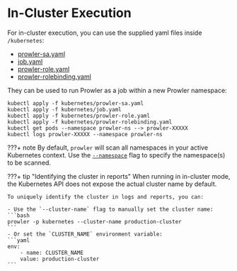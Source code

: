 # In-Cluster Execution

For in-cluster execution, you can use the supplied yaml files inside `/kubernetes`:

* [prowler-sa.yaml](https://github.com/prowler-cloud/prowler/blob/master/kubernetes/prowler-sa.yaml)
* [job.yaml](https://github.com/prowler-cloud/prowler/blob/master/kubernetes/job.yaml)
* [prowler-role.yaml](https://github.com/prowler-cloud/prowler/blob/master/kubernetes/prowler-role.yaml)
* [prowler-rolebinding.yaml](https://github.com/prowler-cloud/prowler/blob/master/kubernetes/prowler-rolebinding.yaml)

They can be used to run Prowler as a job within a new Prowler namespace:

```console
kubectl apply -f kubernetes/prowler-sa.yaml
kubectl apply -f kubernetes/job.yaml
kubectl apply -f kubernetes/prowler-role.yaml
kubectl apply -f kubernetes/prowler-rolebinding.yaml
kubectl get pods --namespace prowler-ns --> prowler-XXXXX
kubectl logs prowler-XXXXX --namespace prowler-ns
```

???+ note
    By default, `prowler` will scan all namespaces in your active Kubernetes context. Use the [`--namespace`](https://docs.prowler.com/projects/prowler-open-source/en/latest/tutorials/kubernetes/namespace/) flag to specify the namespace(s) to be scanned.

???+ tip "Identifying the cluster in reports"
    When running in in-cluster mode, the Kubernetes API does not expose the actual cluster name by default.

    To uniquely identify the cluster in logs and reports, you can:

    - Use the `--cluster-name` flag to manually set the cluster name:
    ```bash
    prowler -p kubernetes --cluster-name production-cluster
    ```
    - Or set the `CLUSTER_NAME` environment variable:
    ```yaml
    env:
        - name: CLUSTER_NAME
        value: production-cluster
    ```
